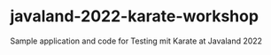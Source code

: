 # javaland-2022-karate-workshop
Sample application and code for Testing mit Karate at Javaland 2022
